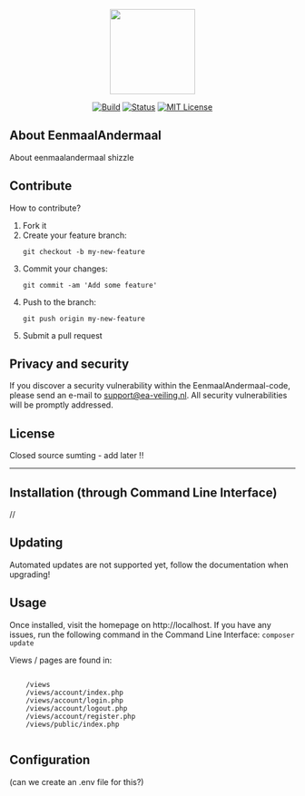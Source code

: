 <p align="center"><img src="http://placehold.it/350x150" height="150px"></p>

<p align="center">
<a href="https://travis-ci.org/komcommy/HAN-G42-EenmaalAndermaal"><img src="https://img.shields.io/travis/rust-lang/rust.svg" alt="Build"></a>
<a href="#"><img src="https://img.shields.io/badge/status-development-yellow.svg" alt="Status"></a>
<a href="https://opensource.org/licenses/MIT"><img src="https://img.shields.io/github/license/mashape/apistatus.svg" alt="MIT License"></a>
</p>

## About EenmaalAndermaal

About eenmaalandermaal shizzle

## Contribute

How to contribute?

1. Fork it
2. Create your feature branch: 
    ```
    git checkout -b my-new-feature
    ```
3. Commit your changes: 
    ```
    git commit -am 'Add some feature'
    ```
4. Push to the branch: 
    ```
    git push origin my-new-feature
    ```
5. Submit a pull request

## Privacy and security

If you discover a security vulnerability within the EenmaalAndermaal-code, please send an e-mail to support@ea-veiling.nl. All security vulnerabilities will be promptly addressed.

## License

Closed source sumting - add later !!



-----------

## Installation (through Command Line Interface)

//

## Updating

Automated updates are not supported yet, follow the documentation when upgrading!

## Usage

Once installed, visit the homepage on http://localhost.
If you have any issues, run the following command in the Command Line Interface:
    ```
    composer update
    ```

Views / pages are found in:
```    
    
    /views
    /views/account/index.php
    /views/account/login.php
    /views/account/logout.php
    /views/account/register.php
    /views/public/index.php
    
```

## Configuration

(can we create an .env file for this?)